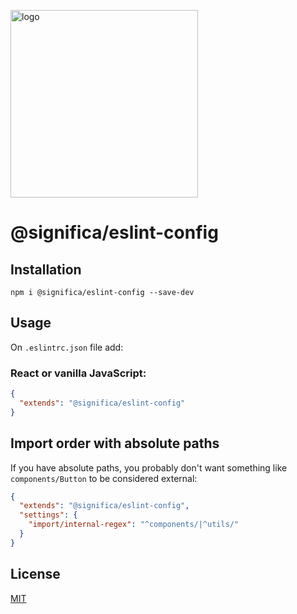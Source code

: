 <a href="https://significa.co"><img src="https://user-images.githubusercontent.com/4838076/70076649-20d29b00-15f7-11ea-9379-e2fa1889a525.png" alt="logo" width="300px"></a>

# @significa/eslint-config

## Installation

`npm i @significa/eslint-config --save-dev`

## Usage

On `.eslintrc.json` file add:

### React or vanilla JavaScript:

```json
{
  "extends": "@significa/eslint-config"
}
```

## Import order with absolute paths

If you have absolute paths, you probably don't want something like `components/Button` to be considered external:

```json
{
  "extends": "@significa/eslint-config",
  "settings": {
    "import/internal-regex": "^components/|^utils/"
  }
}
```

## License

[MIT](https://github.com/Significa/significa-style/blob/master/LICENSE)
